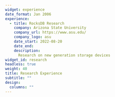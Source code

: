 ```yaml
---
widget: experience
date_format: Jan 2006
experience:
  - title: RocksDB Research
    company: Arizona State University
    company_url: https://www.asu.edu/
    company_logo: asu
    date_start: 2022-08-20
    date_end: 
    description: 
      Research on new generation storage devices
widget_id: research 
headless: true
weight: 40
title: Research Experience
subtitle: ""
design:
  columns: ""
---
```

